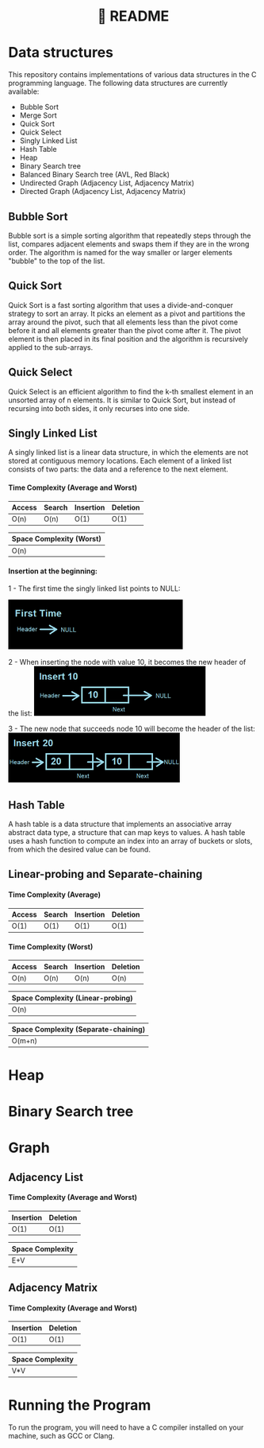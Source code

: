<h1 align="center">📄 README</h1>

# Data structures
This repository contains implementations of various data structures in the C programming language. The following data structures are currently available:

- Bubble Sort
- Merge Sort
- Quick Sort
- Quick Select
- Singly Linked List
- Hash Table
- Heap
- Binary Search tree
- Balanced Binary Search tree (AVL, Red Black)
- Undirected Graph (Adjacency List, Adjacency Matrix)
- Directed Graph (Adjacency List, Adjacency Matrix)

## Bubble Sort

Bubble sort is a simple sorting algorithm that repeatedly steps through the list, compares adjacent elements and swaps them if they are in the wrong order. The algorithm is named for the way smaller or larger elements "bubble" to the top of the list.

## Quick Sort

Quick Sort is a fast sorting algorithm that uses a divide-and-conquer strategy to sort an array. It picks an element as a pivot and partitions the array around the pivot, such that all elements less than the pivot come before it and all elements greater than the pivot come after it. The pivot element is then placed in its final position and the algorithm is recursively applied to the sub-arrays.

## Quick Select

Quick Select is an efficient algorithm to find the k-th smallest element in an unsorted array of n elements. It is similar to Quick Sort, but instead of recursing into both sides, it only recurses into one side.

## Singly Linked List

A singly linked list is a linear data structure, in which the elements are not stored at contiguous memory locations. Each element of a linked list consists of two parts: the data and a reference to the next element.

#### Time Complexity (Average and Worst)
|Access|Search|Insertion|Deletion|
|---|---|---|---|
|O(n)|O(n)|O(1)|O(1)|

|Space Complexity (Worst)|
|---|
|O(n)|

#### Insertion at the beginning:

1 - The first time the singly linked list points to NULL:

<img src="./assets/singlylinkedlist-firsttime.png" height="100">

2 - When inserting the node with value 10, it becomes the new header of the list:
<img src="./assets/singlylinkedlist-insert10.png" height="100">

3 - The new node that succeeds node 10 will become the header of the list:
<img src="./assets/singlylinkedlist-insert20.png" height="100">

## Hash Table

A hash table is a data structure that implements an associative array abstract data type, a structure that can map keys to values. A hash table uses a hash function to compute an index into an array of buckets or slots, from which the desired value can be found.

## Linear-probing and Separate-chaining
#### Time Complexity (Average)
|Access|Search|Insertion|Deletion|
|---|---|---|---|
|O(1)|O(1)|O(1)|O(1)|

#### Time Complexity (Worst)
|Access|Search|Insertion|Deletion|
|---|---|---|---|
|O(n)|O(n)|O(n)|O(n)|

|Space Complexity (Linear-probing)|
|---|
|O(n)|

|Space Complexity (Separate-chaining)|
|---|
|O(m+n)|

# Heap

# Binary Search tree

# Graph 

## Adjacency List
#### Time Complexity (Average and Worst)
|Insertion|Deletion|
|---|---|
|O(1)|O(1)|

|Space Complexity|
|---|
|E+V|

## Adjacency Matrix

#### Time Complexity (Average and Worst)
|Insertion|Deletion|
|---|---|
|O(1)|O(1)|

|Space Complexity|
|---|
|V*V|

# Running the Program
To run the program, you will need to have a C compiler installed on your machine, such as GCC or Clang.
